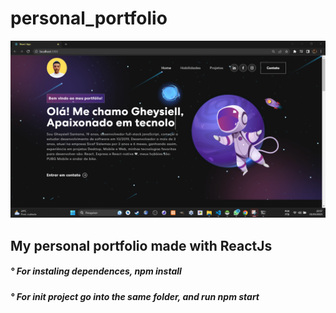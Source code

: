 # personal_portfolio

<div> <img src="https://raw.githubusercontent.com/gheysiell/images/master/personal_portfolio.png" /> </div>
<div> <h2> My personal portfolio made with ReactJs </h2> </div>
<div> <h5> ° For instaling dependences, npm install </h5> </div>
<div> <h5> ° For init project go into the same folder, and run npm start </h5> </div> 